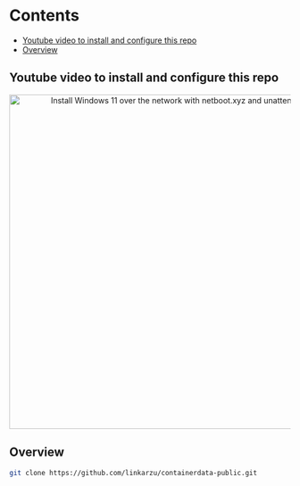 # Contents

<!-- toc -->

- [Youtube video to install and configure this repo](#youtube-video-to-install-and-configure-this-repo)
- [Overview](#overview)

<!-- tocstop -->

## Youtube video to install and configure this repo

<div align="center">
    <a href="https://youtu.be/25uqeRAG39A">
        <img src="https://res.cloudinary.com/daqwsgmx6/image/upload/v1708093565/youtube/docker-practical/win11-netbootxyz.png" alt="Install Windows 11 over the network with netboot.xyz and unattend.xml" width="600"/>
    </a>
</div>

## Overview

```bash
git clone https://github.com/linkarzu/containerdata-public.git
```
